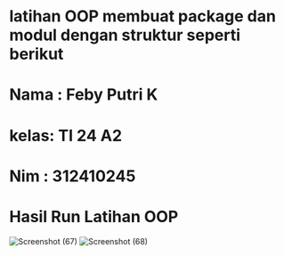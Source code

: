 # latihan OOP membuat package dan modul dengan struktur seperti berikut
# Nama : Feby Putri K
# kelas: TI 24 A2
# Nim  : 312410245

# Hasil Run Latihan OOP 

![Screenshot (67)](https://github.com/user-attachments/assets/cdabf353-a459-4b83-9d89-64f632ebcf28)
![Screenshot (68)](https://github.com/user-attachments/assets/b3be4a3e-6f4a-4029-8fb6-17c6988ca362)
